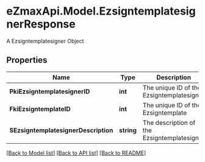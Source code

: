 # eZmaxApi.Model.EzsigntemplatesignerResponse
A Ezsigntemplatesigner Object

## Properties

Name | Type | Description | Notes
------------ | ------------- | ------------- | -------------
**PkiEzsigntemplatesignerID** | **int** | The unique ID of the Ezsigntemplatesigner | 
**FkiEzsigntemplateID** | **int** | The unique ID of the Ezsigntemplate | 
**SEzsigntemplatesignerDescription** | **string** | The description of the Ezsigntemplatesigner | 

[[Back to Model list]](../README.md#documentation-for-models) [[Back to API list]](../README.md#documentation-for-api-endpoints) [[Back to README]](../README.md)

